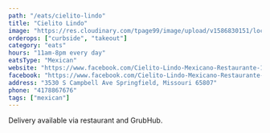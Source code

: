 ```yaml
---
path: "/eats/cielito-lindo"
title: "Cielito Lindo"
image: "https://res.cloudinary.com/tpage99/image/upload/v1586830151/local417eats/local417eatslogo.png"
orderops: ["curbside", "takeout"]
category: "eats"
hours: "11am-8pm every day"
eatsType: "Mexican"
website: "https://www.facebook.com/Cielito-Lindo-Mexicano-Restaurante-120722647943049"
facebook: "https://www.facebook.com/Cielito-Lindo-Mexicano-Restaurante-120722647943049"
address: "3530 S Campbell Ave Springfield, Missouri 65807"
phone: "4178867676"
tags: ["mexican"]
---
```


Delivery available via restaurant and GrubHub.
